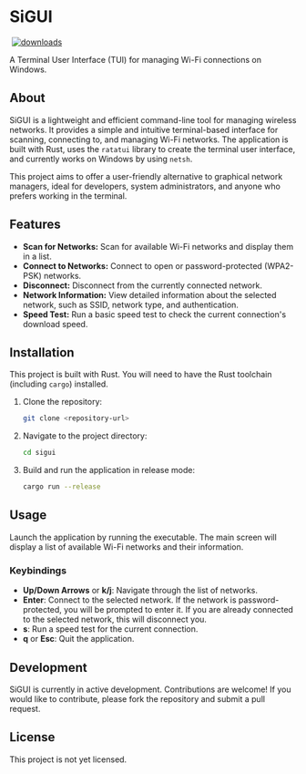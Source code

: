 

# SiGUI
![<ALT TEXT>](https://img.shields.io/badge/version-v0.0.1ALPHA-<COLOR>)
[![downloads](https://img.shields.io/github/downloads/itcodehery/Project_Wifi/total?color=brightgreen)](https://github.com/itcodehery/Project_Wifi/releases)

A Terminal User Interface (TUI) for managing Wi-Fi connections on Windows.

## About

SiGUI is a lightweight and efficient command-line tool for managing wireless networks. It provides a simple and intuitive terminal-based interface for scanning, connecting to, and managing Wi-Fi networks. The application is built with Rust, uses the `ratatui` library to create the terminal user interface, and currently works on Windows by using `netsh`.

This project aims to offer a user-friendly alternative to graphical network managers, ideal for developers, system administrators, and anyone who prefers working in the terminal.

## Features

*   **Scan for Networks:** Scan for available Wi-Fi networks and display them in a list.
*   **Connect to Networks:** Connect to open or password-protected (WPA2-PSK) networks.
*   **Disconnect:** Disconnect from the currently connected network.
*   **Network Information:** View detailed information about the selected network, such as SSID, network type, and authentication.
*   **Speed Test:** Run a basic speed test to check the current connection's download speed.

## Installation

This project is built with Rust. You will need to have the Rust toolchain (including `cargo`) installed.

1.  Clone the repository:
    ```sh
    git clone <repository-url>
    ```
2.  Navigate to the project directory:
    ```sh
    cd sigui
    ```
3.  Build and run the application in release mode:
    ```sh
    cargo run --release
    ```

## Usage

Launch the application by running the executable. The main screen will display a list of available Wi-Fi networks and their information.

### Keybindings

*   **Up/Down Arrows** or **k/j**: Navigate through the list of networks.
*   **Enter**: Connect to the selected network. If the network is password-protected, you will be prompted to enter it. If you are already connected to the selected network, this will disconnect you.
*   **s**: Run a speed test for the current connection.
*   **q** or **Esc**: Quit the application.

## Development

SiGUI is currently in active development. Contributions are welcome! If you would like to contribute, please fork the repository and submit a pull request.

## License

This project is not yet licensed.
